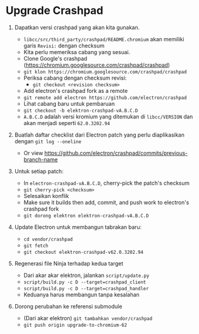 # Upgrade Crashpad

1. Dapatkan versi crashpad yang akan kita gunakan.
    
    - `libcc/src/third_party/crashpad/README.chromium` akan memiliki garis `Revisi:` dengan checksum
    - Kita perlu memeriksa cabang yang sesuai.
    - Clone Google's crashpad (https://chromium.googlesource.com/crashpad/crashpad)
    - `git klon https://chromium.googlesource.com/crashpad/crashpad`
    - Periksa cabang dengan checksum revisi: 
        - `git checkout <revision checksum>`
    - Add electron's crashpad fork as a remote
    - `git remote add electron https://github.com/electron/crashpad`
    - Lihat cabang baru untuk pembaruan
    - `git checkout -b elektron-crashpad-vA.B.C.D`
    - `A.B.C.D` adalah versi kromium yang ditemukan di `libcc/VERSION` dan akan menjadi seperti `62.0.3202.94`

2. Buatlah daftar checklist dari Electron patch yang perlu diaplikasikan dengan `git log --oneline`
    
    - Or view https://github.com/electron/crashpad/commits/previous-branch-name

3. Untuk setiap patch:
    
    - In `electron-crashpad-vA.B.C.D`, cherry-pick the patch's checksum
    - `git cherry-pick <checksum>`
    - Selesaikan konflik
    - Make sure it builds then add, commit, and push work to electron's crashpad fork
    - `git dorong elektron elektron-crashpad-vA.B.C.D`

4. Update Electron untuk membangun tabrakan baru:
    
    - `cd vendor/crashpad`
    - `git fetch`
    - `git checkout elektron-crashpad-v62.0.3202.94`
5. Regenerasi file Ninja terhadap kedua target 
    - Dari akar akar elektron, jalankan `script/update.py`
    - `script/build.py -c D --target=crashpad_client`
    - `script/build.py -c D --target=crashpad_handler`
    - Keduanya harus membangun tanpa kesalahan
6. Dorong perubahan ke referensi submodule 
    - (Dari akar elektron) `git tambahkan vendor/crashpad`
    - `git push origin upgrade-to-chromium-62`